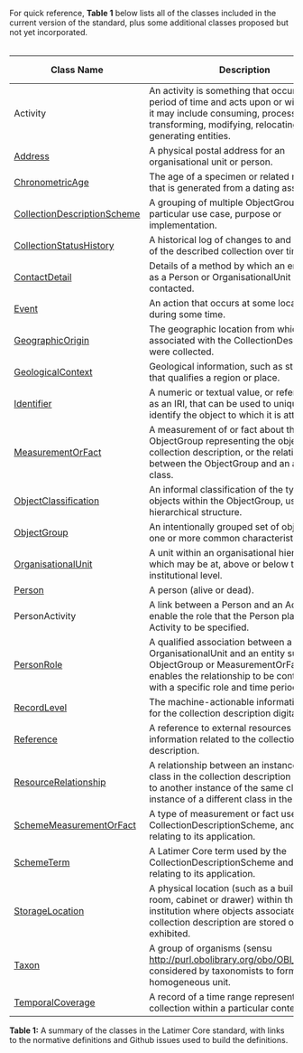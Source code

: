 For quick reference, **Table 1** below lists all of the classes included in the current version of the standard, plus some additional classes proposed but not yet incorporated.
<br/><br/>

Class Name | Description | Issue # | In v.1
|---|---|---|---|
| Activity | An activity is something that occurs over a period of time and acts upon or with entities; it may include consuming, processing, transforming, modifying, relocating, using, or generating entities. | https://github.com/tdwg/cd/issues/310 | No |
| [Address](https://github.com/tdwg/rs.tdwg.org/blob/latimer/process/page_build_scripts/index.md#ltc_Address) | A physical postal address for an organisational unit or person. | https://github.com/tdwg/cd/issues/208 | Yes |
| [ChronometricAge](https://github.com/tdwg/rs.tdwg.org/blob/latimer/process/page_build_scripts/index.md#dwc_ChronometricAge) | The age of a specimen or related materials that is generated from a dating assay. | https://github.com/tdwg/cd/issues/268 | Yes |
| [CollectionDescriptionScheme](https://github.com/tdwg/rs.tdwg.org/blob/latimer/process/page_build_scripts/index.md#ltc_CollectionDescriptionScheme) | A grouping of multiple ObjectGroups for a particular use case, purpose or implementation. | https://github.com/tdwg/cd/issues/109 | Yes |
| [CollectionStatusHistory](https://github.com/tdwg/rs.tdwg.org/blob/latimer/process/page_build_scripts/index.md#ltc_CollectionStatusHistory) | A historical log of changes to and statuses of the described collection over time. | https://github.com/tdwg/cd/issues/120 | Yes |
| [ContactDetail](https://github.com/tdwg/rs.tdwg.org/blob/latimer/process/page_build_scripts/index.md#ltc_ContactDetail) | Details of a method by which an entity such as a Person or OrganisationalUnit may be contacted. | https://github.com/tdwg/cd/issues/329 | Yes |
| [Event](https://github.com/tdwg/rs.tdwg.org/blob/latimer/process/page_build_scripts/index.md#ltc_Event) | An action that occurs at some location during some time. | https://github.com/tdwg/cd/issues/362 | Yes |
| [GeographicOrigin](https://github.com/tdwg/rs.tdwg.org/blob/latimer/process/page_build_scripts/index.md#ltc_GeographicOrigin) | The geographic location from which objects associated with the CollectionDescription were collected. | https://github.com/tdwg/cd/issues/131 | Yes |
| [GeologicalContext](https://github.com/tdwg/rs.tdwg.org/blob/latimer/process/page_build_scripts/index.md#dwc_GeologicalContext) | Geological information, such as stratigraphy, that qualifies a region or place. | https://github.com/tdwg/cd/issues/178 | Yes |
| [Identifier](https://github.com/tdwg/rs.tdwg.org/blob/latimer/process/page_build_scripts/index.md#ltc_Identifier) | A numeric or textual value, or reference such as an IRI, that can be used to uniquely identify the object to which it is attached. | https://github.com/tdwg/cd/issues/126 | Yes |
| [MeasurementOrFact](https://github.com/tdwg/rs.tdwg.org/blob/latimer/process/page_build_scripts/index.md#dwc_MeasurementOrFact) | A measurement of or fact about the ObjectGroup representing the objects in the collection description, or the relationship between the ObjectGroup and an associated class. | https://github.com/tdwg/cd/issues/289 | Yes |
| [ObjectClassification](https://github.com/tdwg/rs.tdwg.org/blob/latimer/process/page_build_scripts/index.md#ltc_ObjectClassification) | An informal classification of the type of objects within the ObjectGroup, using a hierarchical structure. | https://github.com/tdwg/cd/issues/214 | Yes |
| [ObjectGroup](https://github.com/tdwg/rs.tdwg.org/blob/latimer/process/page_build_scripts/index.md#ltc_ObjectGroup) | An intentionally grouped set of objects with one or more common characteristics. | https://github.com/tdwg/cd/issues/55 | Yes |
| [OrganisationalUnit](https://github.com/tdwg/rs.tdwg.org/blob/latimer/process/page_build_scripts/index.md#ltc_OrganisationalUnit) | A unit within an organisational hierarchy which may be at, above or below the institutional level. | https://github.com/tdwg/cd/issues/197 | Yes |
| [Person](https://github.com/tdwg/rs.tdwg.org/blob/latimer/process/page_build_scripts/index.md#ltc_Person) | A person (alive or dead). | https://github.com/tdwg/cd/issues/219 | Yes |
| PersonActivity | A link between a Person and an Activity to enable the role that the Person played in the Activity to be specified. | https://github.com/tdwg/cd/issues/314 | No |
| [PersonRole](https://github.com/tdwg/rs.tdwg.org/blob/latimer/process/page_build_scripts/index.md#ltc_PersonRole) | A qualified association between a Person or OrganisationalUnit and an entity such as an ObjectGroup or MeasurementOrFact that enables the relationship to be contextualised with a specific role and time period. | https://github.com/tdwg/cd/issues/316 | Yes |
| [RecordLevel](https://github.com/tdwg/rs.tdwg.org/blob/latimer/process/page_build_scripts/index.md#ltc_RecordLevel) | The machine-actionable information profile for the collection description digital object. | https://github.com/tdwg/cd/issues/43 | Yes |
| [Reference](https://github.com/tdwg/rs.tdwg.org/blob/latimer/process/page_build_scripts/index.md#dwc_Reference) | A reference to external resources and information related to the collection description. | https://github.com/tdwg/cd/issues/231 | Yes |
| [ResourceRelationship](https://github.com/tdwg/rs.tdwg.org/blob/latimer/process/page_build_scripts/index.md#dwc_ResourceRelationship) | A relationship between an instance of a class in the collection description standard to another instance of the same class, or an instance of a different class in the standard. | https://github.com/tdwg/cd/issues/279 | Yes |
| [SchemeMeasurementOrFact](https://github.com/tdwg/rs.tdwg.org/blob/latimer/process/page_build_scripts/index.md#ltc_SchemeMeasurementOrFact) | A type of measurement or fact used by the CollectionDescriptionScheme, and the rules relating to its application. | https://github.com/tdwg/cd/issues/117 | Yes |
| [SchemeTerm](https://github.com/tdwg/rs.tdwg.org/blob/latimer/process/page_build_scripts/index.md#ltc_SchemeTerm) | A Latimer Core term used by the CollectionDescriptionScheme and the rules relating to its application. | https://github.com/tdwg/cd/issues/113 | Yes |
| [StorageLocation](https://github.com/tdwg/rs.tdwg.org/blob/latimer/process/page_build_scripts/index.md#ltc_StorageLocation) | A physical location (such as a building, room, cabinet or drawer) within the holding institution where objects associated with the collection description are stored or exhibited. | https://github.com/tdwg/cd/issues/164 | Yes |
| [Taxon](https://github.com/tdwg/rs.tdwg.org/blob/latimer/process/page_build_scripts/index.md#dwc_Taxon) | A group of organisms (sensu http://purl.obolibrary.org/obo/OBI_0100026) considered by taxonomists to form a homogeneous unit. | https://github.com/tdwg/cd/issues/269 | Yes |
| [TemporalCoverage](https://github.com/tdwg/rs.tdwg.org/blob/latimer/process/page_build_scripts/index.md#ltc_TemporalCoverage) | A record of a time range represented by the collection within a particular context. | https://github.com/tdwg/cd/issues/333 | Yes |

**Table 1:** A summary of the classes in the Latimer Core standard, with links to the normative definitions and Github issues used to build the definitions.
